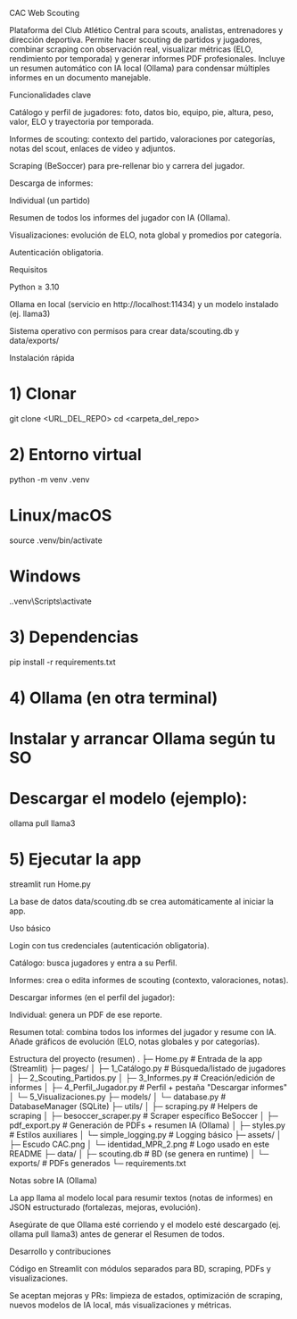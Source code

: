 CAC Web Scouting

Plataforma del Club Atlético Central para scouts, analistas, entrenadores y dirección deportiva. Permite hacer scouting de partidos y jugadores, combinar scraping con observación real, visualizar métricas (ELO, rendimiento por temporada) y generar informes PDF profesionales. Incluye un resumen automático con IA local (Ollama) para condensar múltiples informes en un documento manejable.

Funcionalidades clave

Catálogo y perfil de jugadores: foto, datos bio, equipo, pie, altura, peso, valor, ELO y trayectoria por temporada.

Informes de scouting: contexto del partido, valoraciones por categorías, notas del scout, enlaces de vídeo y adjuntos.

Scraping (BeSoccer) para pre-rellenar bio y carrera del jugador.

Descarga de informes:

Individual (un partido)

Resumen de todos los informes del jugador con IA (Ollama).

Visualizaciones: evolución de ELO, nota global y promedios por categoría.

Autenticación obligatoria.

Requisitos

Python ≥ 3.10

Ollama en local (servicio en http://localhost:11434) y un modelo instalado (ej. llama3)

Sistema operativo con permisos para crear data/scouting.db y data/exports/

Instalación rápida
# 1) Clonar
git clone <URL_DEL_REPO>
cd <carpeta_del_repo>

# 2) Entorno virtual
python -m venv .venv
# Linux/macOS
source .venv/bin/activate
# Windows
.\.venv\Scripts\activate

# 3) Dependencias
pip install -r requirements.txt

# 4) Ollama (en otra terminal)
# Instalar y arrancar Ollama según tu SO
# Descargar el modelo (ejemplo):
ollama pull llama3

# 5) Ejecutar la app
streamlit run Home.py


La base de datos data/scouting.db se crea automáticamente al iniciar la app.

Uso básico

Login con tus credenciales (autenticación obligatoria).

Catálogo: busca jugadores y entra a su Perfil.

Informes: crea o edita informes de scouting (contexto, valoraciones, notas).

Descargar informes (en el perfil del jugador):

Individual: genera un PDF de ese reporte.

Resumen total: combina todos los informes del jugador y resume con IA. Añade gráficos de evolución (ELO, notas globales y por categorías).

Estructura del proyecto (resumen)
.
├─ Home.py                 # Entrada de la app (Streamlit)
├─ pages/
│  ├─ 1_Catálogo.py        # Búsqueda/listado de jugadores
│  ├─ 2_Scouting_Partidos.py
│  ├─ 3_Informes.py        # Creación/edición de informes
│  ├─ 4_Perfil_Jugador.py  # Perfil + pestaña "Descargar informes"
│  └─ 5_Visualizaciones.py
├─ models/
│  └─ database.py          # DatabaseManager (SQLite)
├─ utils/
│  ├─ scraping.py          # Helpers de scraping
│  ├─ besoccer_scraper.py  # Scraper específico BeSoccer
│  ├─ pdf_export.py        # Generación de PDFs + resumen IA (Ollama)
│  ├─ styles.py            # Estilos auxiliares
│  └─ simple_logging.py    # Logging básico
├─ assets/
│  ├─ Escudo CAC.png
│  └─ identidad_MPR_2.png  # Logo usado en este README
├─ data/
│  ├─ scouting.db          # BD (se genera en runtime)
│  └─ exports/             # PDFs generados
└─ requirements.txt

Notas sobre IA (Ollama)

La app llama al modelo local para resumir textos (notas de informes) en JSON estructurado (fortalezas, mejoras, evolución).

Asegúrate de que Ollama esté corriendo y el modelo esté descargado (ej. ollama pull llama3) antes de generar el Resumen de todos.

Desarrollo y contribuciones

Código en Streamlit con módulos separados para BD, scraping, PDFs y visualizaciones.

Se aceptan mejoras y PRs: limpieza de estados, optimización de scraping, nuevos modelos de IA local, más visualizaciones y métricas.